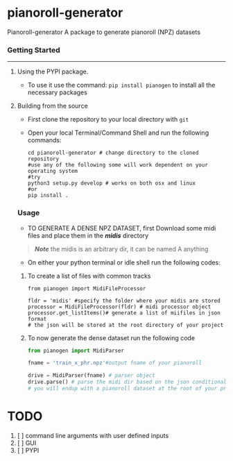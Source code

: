 # pianoroll-generator
Pianoroll-generator A package to generate pianoroll (NPZ) datasets

### Getting Started
------------------------
1. Using the PYPI package.
   - To use it use the command: `pip install pianogen` to install all the necessary packages

2. Building from the source 
   - First clone the repository to your local directory with `git`
   - Open your local Terminal/Command Shell and run the following commands:
   
      ```shell
      cd pianoroll-generator # change directory to the cloned repository
      #use any of the following some will work dependent on your operating system
      #try
      python3 setup.py develop # works on both osx and linux
      #or
      pip install . 
      ```
    
    ### Usage
    - TO GENERATE A DENSE NPZ DATASET, first Download some midi files and place them in the ***midis*** directory 
    > ***Note*** the midis is an arbitrary dir, it can be named A anything
    - On either your python terminal or idle shell run the following codes:
    1. To create a list of files with common tracks
 
        ```PY
        from pianogen import MidiFileProcessor

        fldr = 'midis' #specify the folder where your midis are stored
        processor = MidiFileProcessor(fldr) # midi processor object
        processor.get_listItems()# generate a list of miifiles in json format
        # the json will be stored at the root directory of your project
        ```
    2. To now generate the dense dataset run the following  code
        ```py
        from pianogen import MidiParser
        
        fname = 'train_x_phr.npz'#output fname of your pianoroll
        
        drive = MidiParser(fname) # parser object
        drive.parse() # parse the midi dir based on the json conditional list of same track files
        # you will endup with a pianoroll dataset at the root of your project dir
        ```

TODO
==================
1. [ ] command line arguments with user defined inputs
2. [ ] GUI
3. [ ] PYPI
        
    
    
    
    
    
